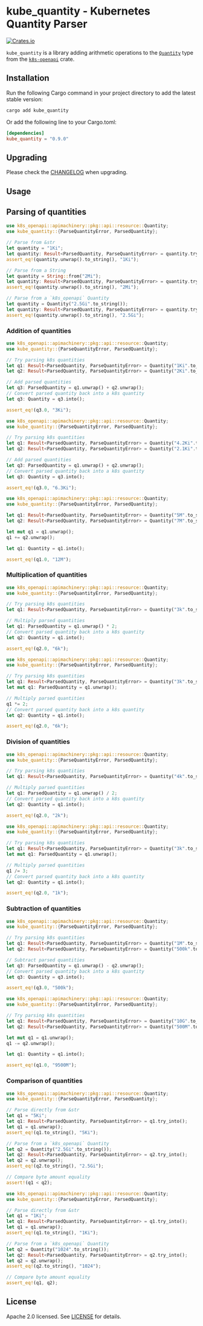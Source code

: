 # kube_quantity - Kubernetes Quantity Parser

[![Crates.io](https://img.shields.io/crates/v/kube_quantity)](https://crates.io/crates/kube_quantity)

`kube_quantity` is a library adding arithmetic operations to the [`Quantity`](https://arnavion.github.io/k8s-openapi/v0.17.x/k8s_openapi/apimachinery/pkg/api/resource/struct.Quantity.html#)
type from the [`k8s-openapi`](https://crates.io/crates/k8s-openapi) crate.

## Installation

Run the following Cargo command in your project directory to add the latest
stable version:

```bash
cargo add kube_quantity
```

Or add the following line to your Cargo.toml:

```toml
[dependencies]
kube_quantity = "0.9.0"
```

## Upgrading

Please check the [CHANGELOG](https://github.com/ThomasK33/kube-quantity-rs/blob/main/CHANGELOG.md)
when upgrading.

## Usage

## Parsing of quantities

```rust
use k8s_openapi::apimachinery::pkg::api::resource::Quantity;
use kube_quantity::{ParseQuantityError, ParsedQuantity};

// Parse from &str
let quantity = "1Ki";
let quantity: Result<ParsedQuantity, ParseQuantityError> = quantity.try_into();
assert_eq!(quantity.unwrap().to_string(), "1Ki");

// Parse from a String
let quantity = String::from("2Mi");
let quantity: Result<ParsedQuantity, ParseQuantityError> = quantity.try_into();
assert_eq!(quantity.unwrap().to_string(), "2Mi");

// Parse from a `k8s_openapi` Quantity
let quantity = Quantity("2.5Gi".to_string());
let quantity: Result<ParsedQuantity, ParseQuantityError> = quantity.try_into();
assert_eq!(quantity.unwrap().to_string(), "2.5Gi");
```

### Addition of quantities

```rust
use k8s_openapi::apimachinery::pkg::api::resource::Quantity;
use kube_quantity::{ParseQuantityError, ParsedQuantity};

// Try parsing k8s quantities
let q1: Result<ParsedQuantity, ParseQuantityError> = Quantity("1Ki".to_string()).try_into();
let q2: Result<ParsedQuantity, ParseQuantityError> = Quantity("2Ki".to_string()).try_into();

// Add parsed quantities
let q3: ParsedQuantity = q1.unwrap() + q2.unwrap();
// Convert parsed quantity back into a k8s quantity
let q3: Quantity = q3.into();

assert_eq!(q3.0, "3Ki");
```

```rust
use k8s_openapi::apimachinery::pkg::api::resource::Quantity;
use kube_quantity::{ParseQuantityError, ParsedQuantity};

// Try parsing k8s quantities
let q1: Result<ParsedQuantity, ParseQuantityError> = Quantity("4.2Ki".to_string()).try_into();
let q2: Result<ParsedQuantity, ParseQuantityError> = Quantity("2.1Ki".to_string()).try_into();

// Add parsed quantities
let q3: ParsedQuantity = q1.unwrap() + q2.unwrap();
// Convert parsed quantity back into a k8s quantity
let q3: Quantity = q3.into();

assert_eq!(q3.0, "6.3Ki");
```

```rust
use k8s_openapi::apimachinery::pkg::api::resource::Quantity;
use kube_quantity::{ParseQuantityError, ParsedQuantity};

let q1: Result<ParsedQuantity, ParseQuantityError> = Quantity("5M".to_string()).try_into();
let q2: Result<ParsedQuantity, ParseQuantityError> = Quantity("7M".to_string()).try_into();

let mut q1 = q1.unwrap();
q1 += q2.unwrap();

let q1: Quantity = q1.into();

assert_eq!(q1.0, "12M");

```

### Multiplication of quantities

```rust
use k8s_openapi::apimachinery::pkg::api::resource::Quantity;
use kube_quantity::{ParseQuantityError, ParsedQuantity};

// Try parsing k8s quantities
let q1: Result<ParsedQuantity, ParseQuantityError> = Quantity("3k".to_string()).try_into();

// Multiply parsed quantities
let q1: ParsedQuantity = q1.unwrap() * 2;
// Convert parsed quantity back into a k8s quantity
let q2: Quantity = q1.into();

assert_eq!(q2.0, "6k");
```

```rust
use k8s_openapi::apimachinery::pkg::api::resource::Quantity;
use kube_quantity::{ParseQuantityError, ParsedQuantity};

// Try parsing k8s quantities
let q1: Result<ParsedQuantity, ParseQuantityError> = Quantity("3k".to_string()).try_into();
let mut q1: ParsedQuantity = q1.unwrap();

// Multiply parsed quantities
q1 *= 2;
// Convert parsed quantity back into a k8s quantity
let q2: Quantity = q1.into();

assert_eq!(q2.0, "6k");
```

### Division of quantities

```rust
use k8s_openapi::apimachinery::pkg::api::resource::Quantity;
use kube_quantity::{ParseQuantityError, ParsedQuantity};

// Try parsing k8s quantities
let q1: Result<ParsedQuantity, ParseQuantityError> = Quantity("4k".to_string()).try_into();

// Multiply parsed quantities
let q1: ParsedQuantity = q1.unwrap() / 2;
// Convert parsed quantity back into a k8s quantity
let q2: Quantity = q1.into();

assert_eq!(q2.0, "2k");
```

```rust
use k8s_openapi::apimachinery::pkg::api::resource::Quantity;
use kube_quantity::{ParseQuantityError, ParsedQuantity};

// Try parsing k8s quantities
let q1: Result<ParsedQuantity, ParseQuantityError> = Quantity("3k".to_string()).try_into();
let mut q1: ParsedQuantity = q1.unwrap();

// Multiply parsed quantities
q1 /= 3;
// Convert parsed quantity back into a k8s quantity
let q2: Quantity = q1.into();

assert_eq!(q2.0, "1k");
```

### Subtraction of quantities

```rust
use k8s_openapi::apimachinery::pkg::api::resource::Quantity;
use kube_quantity::{ParseQuantityError, ParsedQuantity};

// Try parsing k8s quantities
let q1: Result<ParsedQuantity, ParseQuantityError> = Quantity("1M".to_string()).try_into();
let q2: Result<ParsedQuantity, ParseQuantityError> = Quantity("500k".to_string()).try_into();

// Subtract parsed quantities
let q3: ParsedQuantity = q1.unwrap() - q2.unwrap();
// Convert parsed quantity back into a k8s quantity
let q3: Quantity = q3.into();

assert_eq!(q3.0, "500k");
```

```rust
use k8s_openapi::apimachinery::pkg::api::resource::Quantity;
use kube_quantity::{ParseQuantityError, ParsedQuantity};

// Try parsing k8s quantities
let q1: Result<ParsedQuantity, ParseQuantityError> = Quantity("10G".to_string()).try_into();
let q2: Result<ParsedQuantity, ParseQuantityError> = Quantity("500M".to_string()).try_into();

let mut q1 = q1.unwrap();
q1 -= q2.unwrap();

let q1: Quantity = q1.into();

assert_eq!(q1.0, "9500M");
```

### Comparison of quantities

```rust
use k8s_openapi::apimachinery::pkg::api::resource::Quantity;
use kube_quantity::{ParseQuantityError, ParsedQuantity};

// Parse directly from &str
let q1 = "5Ki";
let q1: Result<ParsedQuantity, ParseQuantityError> = q1.try_into();
let q1 = q1.unwrap();
assert_eq!(q1.to_string(), "5Ki");

// Parse from a `k8s_openapi` Quantity
let q2 = Quantity("2.5Gi".to_string());
let q2: Result<ParsedQuantity, ParseQuantityError> = q2.try_into();
let q2 = q2.unwrap();
assert_eq!(q2.to_string(), "2.5Gi");

// Compare byte amount equality
assert!(q1 < q2);
```

```rust
use k8s_openapi::apimachinery::pkg::api::resource::Quantity;
use kube_quantity::{ParseQuantityError, ParsedQuantity};

// Parse directly from &str
let q1 = "1Ki";
let q1: Result<ParsedQuantity, ParseQuantityError> = q1.try_into();
let q1 = q1.unwrap();
assert_eq!(q1.to_string(), "1Ki");

// Parse from a `k8s_openapi` Quantity
let q2 = Quantity("1024".to_string());
let q2: Result<ParsedQuantity, ParseQuantityError> = q2.try_into();
let q2 = q2.unwrap();
assert_eq!(q2.to_string(), "1024");

// Compare byte amount equality
assert_eq!(q1, q2);
```

## License

Apache 2.0 licensed. See [LICENSE](https://github.com/ThomasK33/kube-quantity-rs/blob/main/LICENSE)
for details.
